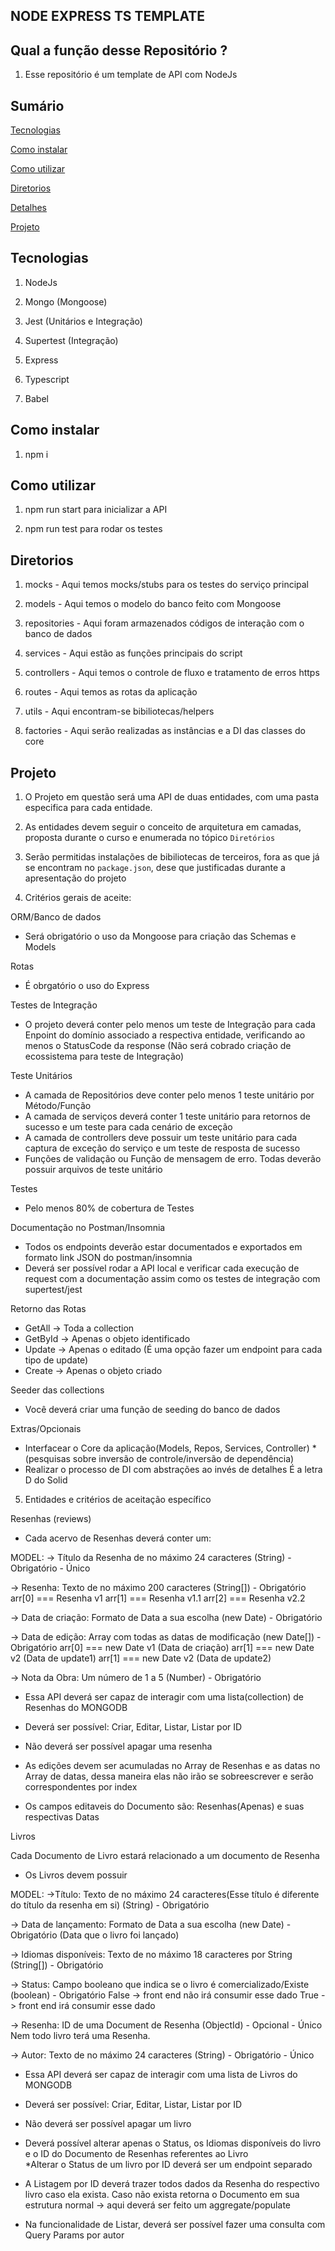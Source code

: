 ## NODE EXPRESS TS TEMPLATE

## Qual a função desse Repositório ?

1. Esse repositório é um template de API com NodeJs

## Sumário

[Tecnologias](#tecnologias)

[Como instalar](#como-instalar)

[Como utilizar](#como-utilizar)

[Diretorios](#diretorios)

[Detalhes](#detalhes)

[Projeto](#projeto)

## Tecnologias

1. NodeJs

2. Mongo (Mongoose)

3. Jest (Unitários e Integração)

4. Supertest (Integração)

5. Express

6. Typescript

7. Babel

## Como instalar

1. npm i

## Como utilizar

1. npm run start para inicializar a API

2. npm run test para rodar os testes

## Diretorios

1. mocks - Aqui temos mocks/stubs para os testes do serviço principal

2. models - Aqui temos o modelo do banco feito com Mongoose

3. repositories - Aqui foram armazenados códigos de interação com o banco de dados

4. services - Aqui estão as funções principais do script

5. controllers - Aqui temos o controle de fluxo e tratamento de erros https

6. routes - Aqui temos as rotas da aplicação

7. utils - Aqui encontram-se bibiliotecas/helpers

8. factories - Aqui serão realizadas as instâncias e a DI das classes do core

## Projeto

1. O Projeto em questão será uma API de duas entidades, com uma pasta especifica para
   cada entidade.

2. As entidades devem seguir o conceito de arquitetura em camadas, proposta durante o curso e enumerada no tópico `Diretórios`

3. Serão permitidas instalações de bibiliotecas de terceiros, fora as que já se encontram no `package.json`, dese que justificadas durante a apresentação do projeto

4. Critérios gerais de aceite:

ORM/Banco de dados

- Será obrigatório o uso da Mongoose para criação das Schemas e Models

Rotas

- É obrgatório o uso do Express

Testes de Integração

- O projeto deverá conter pelo menos um teste de Integração para cada Enpoint do
  domínio associado a respectiva entidade, verificando ao menos o StatusCode da response
  (Não será cobrado criação de ecossistema para teste de Integração)

Teste Unitários

- A camada de Repositórios deve conter pelo menos 1 teste unitário por Método/Função
- A camada de serviços deverá conter 1 teste unitário para retornos de sucesso
  e um teste para cada cenário de exceção
- A camada de controllers deve possuir um teste unitário para cada captura de exceção
  do serviço e um teste de resposta de sucesso
- Funções de validação ou Função de mensagem de erro. Todas deverão possuir arquivos de teste unitário

Testes

- Pelo menos 80% de cobertura de Testes

Documentação no Postman/Insomnia

- Todos os endpoints deverão estar documentados e exportados em formato link JSON
  do postman/insomnia
- Deverá ser possível rodar a API local e verificar cada execução de request com
  a documentação assim como os testes de integração com supertest/jest

Retorno das Rotas

- GetAll -> Toda a collection
- GetById -> Apenas o objeto identificado
- Update -> Apenas o editado (É uma opção fazer um endpoint para cada tipo de update)
- Create -> Apenas o objeto criado

Seeder das collections

- Você deverá criar uma função de seeding do banco de dados

Extras/Opcionais

- Interfacear o Core da aplicação(Models, Repos, Services, Controller)
  \*(pesquisas sobre inversão de controle/inversão de dependência)
- Realizar o processo de DI com abstrações ao invés de detalhes
  É a letra D do Solid

5. Entidades e critérios de aceitação específico

Resenhas (reviews)

- Cada acervo de Resenhas deverá conter um:

MODEL:
-> Título da Resenha de no máximo 24 caracteres (String) - Obrigatório - Único

-> Resenha: Texto de no máximo 200 caracteres (String[]) - Obrigatório
arr[0] === Resenha v1
arr[1] === Resenha v1.1
arr[2] === Resenha v2.2

-> Data de criação: Formato de Data a sua escolha (new Date) - Obrigatório

-> Data de edição: Array com todas as datas de modificação (new Date[]) - Obrigatório
arr[0] === new Date v1 (Data de criação)
arr[1] === new Date v2 (Data de update1)
arr[1] === new Date v2 (Data de update2)

-> Nota da Obra: Um número de 1 a 5 (Number) - Obrigatório

- Essa API deverá ser capaz de interagir com uma lista(collection) de Resenhas do MONGODB

- Deverá ser possível: Criar, Editar, Listar, Listar por ID

- Não deverá ser possível apagar uma resenha

- As edições devem ser acumuladas no Array de Resenhas e as datas no Array de datas,
  dessa maneira elas não irão se sobreescrever e serão correspondentes por index

- Os campos editaveis do Documento são: Resenhas(Apenas) e suas respectivas Datas

Livros

Cada Documento de Livro estará relacionado a um documento de Resenha

- Os Livros devem possuir

MODEL:
->Título: Texto de no máximo 24 caracteres(Esse título é diferente do título
da resenha em si) (String) - Obrigatório

-> Data de lançamento: Formato de Data a sua escolha (new Date) - Obrigatório
(Data que o livro foi lançado)

-> Idiomas disponíveis: Texto de no máximo 18 caracteres por String (String[]) - Obrigatório

-> Status: Campo booleano que indica se o livro é comercializado/Existe (boolean) - Obrigatório
False -> front end não irá consumir esse dado
True -> front end irá consumir esse dado

-> Resenha: ID de uma Document de Resenha (ObjectId) - Opcional - Único
Nem todo livro terá uma Resenha.

-> Autor: Texto de no máximo 24 caracteres (String) - Obrigatório - Único

- Essa API deverá ser capaz de interagir com uma lista de Livros do MONGODB

- Deverá ser possível: Criar, Editar, Listar, Listar por ID

- Não deverá ser possível apagar um livro

- Deverá possível alterar apenas o Status, os Idiomas disponíveis do livro e
  o ID do Documento de Resenhas referentes ao Livro  
  \*Alterar o Status de um livro por ID deverá ser um endpoint separado

- A Listagem por ID deverá trazer todos dados da Resenha do respectivo livro caso
  ela exista. Caso não exista retorna o Documento em sua estrutura normal
  -> aqui deverá ser feito um aggregate/populate

- Na funcionalidade de Listar, deverá ser possível fazer uma consulta com Query Params
  por autor
